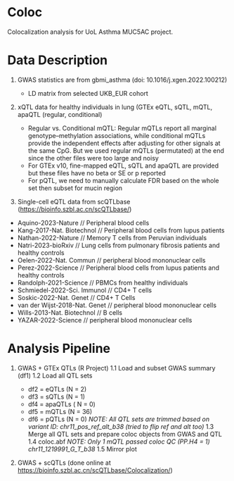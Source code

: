 # Coloc
Colocalization analysis for UoL Asthma MUC5AC project.

# Data Description
1. GWAS statistics are from gbmi_asthma (doi: 10.1016/j.xgen.2022.100212)
   - LD matrix from selected UKB_EUR cohort
     
2. xQTL data for healthy individuals in lung (GTEx eQTL, sQTL, mQTL, apaQTL (regular, conditional)
   - Regular vs. Conditional mQTL: Regular mQTLs report all marginal genotype–methylation associations, while conditional mQTLs provide the independent effects after adjusting for other signals at the same CpG. But we used regular mQTLs (permutated) at the end since the other files were too large and noisy
   - For GTEx v10, fine-mapped eQTL, sQTL and apaQTL are provided but these files have no beta or SE or p reported
   - For pQTL, we need to manually calculate FDR based on the whole set then subset for mucin region
     
3.  Single-cell eQTL data from scQTLbase (https://bioinfo.szbl.ac.cn/scQTLbase/)
   - Aquino-2023-Nature // Peripheral blood cells
   - Kang-2017-Nat. Biotechnol // Peripheral blood cells from lupus patients
   - Nathan-2022-Nature // Memory T cells from Peruvian individuals
   - Natri-2023-bioRxiv // Lung cells from pulmonary fibrosis patients and healthy controls
   - Oelen-2022-Nat. Commun // peripheral blood mononuclear cells
   - Perez-2022-Science // Peripheral blood cells from lupus patients and healthy controls
   - Randolph-2021-Science // PBMCs from healthy individuals
   - Schmiedel-2022-Sci. Immunol //  CD4+ T cells
   - Soskic-2022-Nat. Genet // CD4+ T Cells
   - van der Wijst-2018-Nat. Genet // peripheral blood mononuclear cells
   - Wills-2013-Nat. Biotechnol // B cells
   - YAZAR-2022-Science // peripheral blood mononuclear cells

# Analysis Pipeline
1. GWAS + GTEx QTLs (R Project)
1.1 Load and subset GWAS summary (df1)
1.2 Load all QTL sets
   - df2 = eQTLs (N = 2)
   - df3 = sQTLs (N = 1)
   - df4 = apaQTLs ( N = 0)
   - df5 = mQTLs (N = 36)
   - df6 = pQTLs (N = 0)
*NOTE: All QTL sets are trimmed based on variant ID: chr11_pos_ref_alt_b38 (tried to flip ref and alt too)*
1.3 Merge all QTL sets and prepare coloc objects from GWAS and QTL
1.4 coloc.abf
*NOTE: Only 1 mQTL passed coloc QC (PP.H4 = 1) chr11_1219991_G_T_b38*
1.5 Mirror plot


3. GWAS + scQTLs (done online at https://bioinfo.szbl.ac.cn/scQTLbase/Colocalization/)

